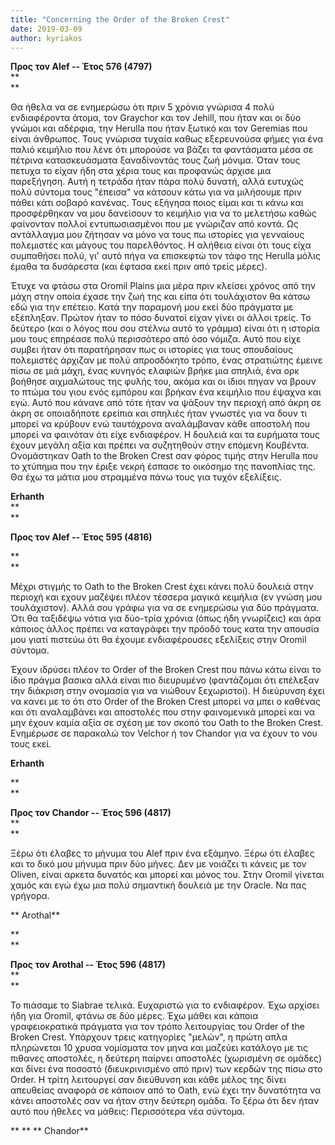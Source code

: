 ```yaml
---
title: "Concerning the Order of the Broken Crest"
date: 2019-03-09
author: kyriakos
---
```


**Προς τον Alef    \-- Έτος 576 (4797)**  
**  
**  

Θα ήθελα να σε ενημερώσω ότι πριν 5 χρόνια γνώρισα 4 πολύ ενδιαφέροντα άτομα,
τον Graychor και τον Jehill, που ήταν και οι δύο γνώμοι και αδέρφια, την
Herulla που ήταν ξωτικό και τον Geremias που είναι άνθρωπος. Τους γνώρισα
τυχαία καθως εξερευνούσα φήμες για ένα παλιό κειμήλιο που λένε ότι μπορούσε να
βάζει τα φαντάσματα μέσα σε πέτρινα κατασκευάσματα ξαναδίνοντάς τους ζωή
μόνιμα. Όταν τους πετυχα το είχαν ήδη στα χέρια τους και προφανώς άρχισε μια
παρεξήγηση. Αυτή η τετράδα ήταν πάρα πολύ δυνατή, αλλά ευτυχώς πολύ σύντομα
τους "έπεισα" να κάτσουν κάτω για να μιλήσουμε πριν πάθει κάτι σοβαρό κανένας.
Τους εξήγησα ποιος είμαι και τι κάνω και προσφέρθηκαν να μου δανείσουν το
κειμήλιο για να το μελετήσω καθώς φαίνονταν πολλοί εντυπωσιασμένοι που με
γνώριζαν από κοντά. Ως αντάλλαγμα μου ζήτησαν να μόνο να τους πω ιστορίες για
γενναίους πολεμιστές και μάγους του παρελθόντος. Η αλήθεια είναι ότι τους είχα
συμπαθήσει πολύ, γι' αυτό πήγα να επισκεφτώ τον τάφο της Herulla μόλις έμαθα
τα δυσάρεστα (και έφτασα εκεί πριν από τρείς μέρες).


Έτυχε να φτάσω στα Oromil Plains μια μέρα πριν κλείσει χρόνος από την μάχη
στην οποία έχασε την ζωή της και είπα ότι τουλάχιστον θα κάτσω εδώ για την
επέτειο. Κατά την παραμονή μου εκεί δύο πράγματα με εξέπληξαν. Πρώτον ήταν το
πόσο δυνατοί είχαν γίνει οι άλλοι τρείς.  Το δεύτερο (και ο λόγος που σου
στέλνω αυτό το γράμμα) είναι ότι η ιστορία μου τους επηρέασε πολύ περισσότερο
από όσο νόμιζα. Αυτό που είχε συμβει ήταν ότι παρατήρησαν πως οι ιστορίες για
τους σπουδαίους πολεμιστές άρχιζαν με πολύ απροσδόκητο τρόπο, ένας στρατιώτης
έμεινε πίσω σε μιά μάχη, ένας κυνηγός ελαφιών βρήκε μια σπηλιά, ένα ορκ
βοήθησε αιχμαλώτους της φυλής του, ακόμα και οι ίδιοι πηγαν να βρουν το πτώμα
του γιου ενός εμπόρου και βρήκαν ένα κειμήλιο που έψαχνα και εγώ. Αυτό που
κάνανε από τότε ήταν να ψάξουν την περιοχή από άκρη σε άκρη σε οποιαδήποτε
ερείπια και σπηλιές ήταν γνωστές για να δουν τι μπορεί να κρύβουν ενώ
ταυτόχρονα αναλάμβαναν κάθε αποστολή που μπορεί να φαινόταν ότι είχε
ενδιαφέρον. Η δουλειά και τα ευρήματα τους έχουν μεγάλη αξία και πρέπει να
συζητηθούν στην επόμενη Κουβέντα. Ονομάστηκαν Oath to the Broken Crest σαν
φόρος τιμής στην Herulla που το χτύπημα που την έριξε νεκρή έσπασε το οικόσημο
της πανοπλίας της. Θα έχω τα μάτια μου στραμμένα πάνω τους για τυχόν
εξελίξεις.

**Erhanth**  
**  
**  

**Προς τον Alef    \-- Έτος 595 (4816)**

**  
**

Μέχρι στιγμής το Oath to the Broken Crest έχει κάνει πολύ δουλειά στην περιοχή
και εχουν μαζέψει πλέον τέσσερα μαγικά κειμήλια (εν γνώση μου τουλάχιστον).
Αλλά σου γράφω για να σε ενημερώσω για δύο πράγματα. Ότι θα ταξιδέψω νότια για
δύο-τρία χρόνια (όπως ήδη γνωρίζεις) και άρα κάποιος άλλος πρέπει να
καταγράφει την πρόοδό τους κατα την απουσία μου γιατί πιστεύω ότι θα έχουμε
ενδιαφέρουσες εξελίξεις στην Oromil σύντομα.

Έχουν ιδρύσει πλέον το Order of the Broken Crest που πάνω κάτω είναι το ίδιο
πράγμα βασικα αλλά είναι πιο διευρυμένο (φαντάζομαι ότι επέλεξαν την διάκριση
στην ονομασία για να νιώθουν ξεχωριστοί). Η διεύρυνση έχει να κανει με το ότι
στο Order of the Broken Crest μπορεί να μπει ο καθένας και ότι αναλαμβάνει και
αποστολές που στην φαινομενικά μπορεί και να μην έχουν καμία αξία σε σχέση με
τον σκοπό του Oath to the Broken Crest. Ενημέρωσε σε παρακαλώ τον Velchor ή
τον Chandor για να έχουν το νου τους εκεί.

**Erhanth**

**  
**

**Προς τον Chandor   \-- Έτος 596 (4817)**  
**  
**

Ξέρω ότι έλαβες το μήνυμα του Alef πριν ένα εξάμηνο. Ξέρω ότι έλαβες και το
δικό μου μήνυμα πριν δύο μήνες. Δεν με νοιάζει τι κάνεις με τον Oliven, είναι
αρκετα δυνατός και μπορεί και μόνος του. Στην Oromil γίνεται χαμός και εγώ έχω
μια πολύ σημαντική δουλειά με την Oracle. Να πας γρήγορα.

**
Arothal**

**  
**

**Προς τον Arothal -- Έτος 596 (4817)**  
**  
**

Το πιάσαμε το Siabrae τελικά. Ευχαριστώ για το ενδιαφέρον. Έχω αρχίσει ήδη για
Oromil, φτάνω σε δύο μέρες. Έχω μάθει και κάποια γραφειοκρατικά πράγματα για
τον τρόπο λειτουργίας του Order of the Broken Crest. Υπάρχουν τρεις κατηγορίες
"μελών", η πρώτη απλα πληρώνεται 10 χρυσα νομίσματα τον μηνα και μαζεύει
κατάλογο με τις πιθανες αποστολές, η δεύτερη παίρνει αποστολές (χωρισμένη σε
ομάδες) και δίνει ένα ποσοστό (διευκρινισμένο από πριν) των κερδών της πίσω
στο Order. Η τρίτη λειτουργεί σαν διεύθυνση και κάθε μέλος της δίνει απευθείας
αναφορά σε κάποιον από το Oath, ενώ έχει την δυνατότητα να κάνει αποστολές σαν
να ήταν στην δεύτερη ομάδα. To ξέρω ότι δεν ήταν αυτό που ήθελες να μάθεις:
Περισσότερα νέα σύντομα.

**                                                                          **        **                Chandor**

